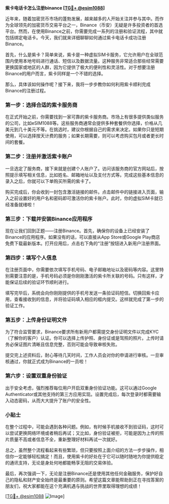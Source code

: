 **紫卡电话卡怎么注册binance [[TG💪+ @esim1088](https://t.me/s/esim1088)]**

近年来，随着加密货币市场的蓬勃发展，越来越多的人开始关注并参与其中。而作为全球领先的加密货币交易平台之一，Binance（币安）无疑是许多投资者的首选平台。然而，在使用Binance之前，你需要完成一系列的注册和验证流程，其中就包括绑定电话卡。今天，我们就来详细聊聊如何通过紫卡电话卡成功注册Binance。

首先，什么是紫卡？简单来说，紫卡是一种虚拟SIM卡服务，它允许用户在全球范围内使用本地号码进行通话、短信以及数据流量。这种服务非常适合那些经常需要更换国家或地区的人群，因为它提供了极大的便利性和灵活性。对于想要注册Binance的用户而言，紫卡同样是一个不错的选择。

那么，具体该如何操作呢？接下来，我将一步步教你如何利用紫卡顺利完成Binance的注册过程。

### 第一步：选择合适的紫卡服务商

在正式开始之前，你需要找到一家可靠的紫卡服务商。市场上有很多提供类似服务的公司，比如eSIM1088等。这些服务商通常会提供多种套餐供你选择，价格从几美元到几十美元不等。在挑选时，建议你根据自己的需求来决定。如果你只是短期使用，可以选择按天计费的服务；如果长期需要，则可以考虑购买包月或者更长时间的套餐。

### 第二步：注册并激活紫卡账户

一旦选定了服务商，接下来就是创建个人账户了。访问该服务商的官方网站后，按照提示填写相关信息，比如姓名、邮箱地址以及支付方式等。完成这些基本信息的录入之后，你就可以下单购买所需的紫卡了。

购买完成后，你会收到一封包含激活链接的邮件。点击邮件中的链接进入页面，输入之前设置好的用户名和密码即可激活你的紫卡账户。此时，你的虚拟SIM卡就已经准备就绪啦！

### 第三步：下载并安装Binance应用程序

现在让我们回到正题——注册Binance。首先，确保你的设备上已经安装了Binance的应用程序。如果没有的话，可以直接从App Store或Google Play商店免费下载最新版本。打开应用后，点击右下角的“注册”按钮进入新用户注册界面。

### 第四步：填写个人信息

在注册页面中，你需要依次填写手机号码、电子邮箱地址以及密码等内容。这里特别需要注意的是，手机号码必须是你刚刚激活的紫卡所关联的号码。只有这样，才能保证后续的验证环节顺利进行。

填写完毕后，系统会向你刚刚提供的手机号发送一条验证码短信。切换回紫卡应用，查看接收到的信息，并将验证码填入相应的框内提交。这样就完成了第一步的验证工作。

### 第五步：上传身份证明文件

为了符合监管要求，Binance要求所有新用户都需提交身份证明文件以完成KYC（了解你的客户）认证。你可以选择上传护照、身份证或是驾照的照片。上传时请务必保证图片清晰且信息完整，否则可能会导致审核失败。

提交完上述资料后，耐心等待几天时间，工作人员会对你的申请进行审核。一旦审核通过，你就正式成为Binance的一员啦！

### 第六步：设置双重身份验证

出于安全考虑，强烈推荐每位用户开启双重身份验证功能。这可以通过Google Authenticator或其他支持的第三方应用实现。设置完成后，每次登录时都需要输入动态密码，从而大大提升了账户的安全性。

### 小贴士

在整个过程中，可能会遇到各种问题。例如，有时候手机接收不到验证码，这时可以尝试更换网络环境或者稍后再试；又比如，身份验证被拒，可能是因为上传的照片质量不高或者信息不全，重新整理好材料再试一次就好。

总之，虽然整个流程看起来有些繁琐，但只要按照上面介绍的方法一步步操作，相信你一定能够轻松搞定！而且，使用紫卡的好处在于它可以随时随地为你提供稳定的通讯支持，无论是身处何地都能畅享无阻的交易体验。

最后，再次强调一下，无论是注册Binance还是使用其他任何金融服务，保护好自己的隐私和财产安全始终是最重要的原则。希望这篇文章能帮助到正在寻找答案的朋友们，祝大家都能在这个充满机遇与挑战的世界里取得理想的成绩！

[[TG💪+ @esim1088](https://t.me/s/esim1088) ![Image](https://i.postimg.cc/4NQfJmqS/Snipaste-2025-05-13-00-14-12.png)]